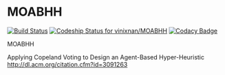 # MOABHH

[![Build Status](https://travis-ci.com/vinixnan/MOABHH.svg?token=VpBrP2shA6xAH6FoW2a4&branch=master)](https://travis-ci.com/vinixnan/MOABHH)
[ ![Codeship Status for vinixnan/MOABHH](https://app.codeship.com/projects/38d7b800-0682-0135-65b2-169719d9691a/status?branch=master)](https://app.codeship.com/projects/213810)
[![Codacy Badge](https://api.codacy.com/project/badge/Grade/9c174ecbd58c41848008963c8f35ba0c)](https://www.codacy.com?utm_source=github.com&amp;utm_medium=referral&amp;utm_content=vinixnan/MOABHH&amp;utm_campaign=Badge_Grade)

MOABHH

Applying Copeland Voting to Design an Agent-Based Hyper-Heuristic
http://dl.acm.org/citation.cfm?id=3091263
